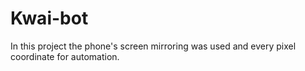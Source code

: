 # Kwai-bot
In this project the phone's screen mirroring was used and every pixel coordinate for automation.
